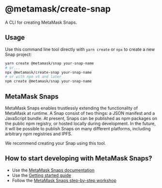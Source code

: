 # @metamask/create-snap

A CLI for creating MetaMask Snaps.

## Usage

Use this command line tool directly with `yarn create` or `npx` to create a new Snap project:

```sh
yarn create @metamask/snap your-snap-name
# or...
npx @metamask/create-snap your-snap-name
# or with npm v6 and later
npm create @metamask/snap your-snap-name
```

## MetaMask Snaps

MetaMask Snaps enables trustlessly extending the functionality of MetaMask at runtime.
A Snap consist of two things: a JSON manifest and a JavaScript bundle.
At present, Snaps can be published as npm packages on the public npm registry, or hosted locally during development.
In the future, it will be possible to publish Snaps on many different platforms, including arbitrary npm registries and IPFS.

We recommend creating your Snap using this tool.

## How to start developing with MetaMask Snaps?

- Use the [MetaMask Snaps documentation](https://docs.metamask.io/guide/snaps.html)
- Use the [Getting started guide](https://dev.to/metamask/metamask-snaps-dev-guide-3dm3)
- Follow the [MetaMask Snaps step-by-step workshop](https://github.com/ziad-saab/ethdenver-2023-metamask-snaps-workshop)
